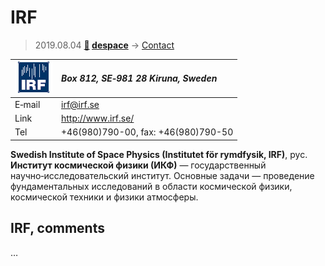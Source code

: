 # IRF
> 2019.08.04 **[🚀](../index/index.md) [despace](index.md)** → [Contact](contact.md)

|[![](f/contact/i/irf_logo1_thumb.png)](f/contact/i/irf_logo1.png)|*Box 812, SE‑981 28 Kiruna, Sweden*|
|:--|:--|
|E‑mail| <irf@irf.se> |
|Link| <http://www.irf.se/> |
|Tel| +46(980)790-00, fax: +46(980)790-50 |

**Swedish Institute of Space Physics (Institutet för rymdfysik, IRF)**, рус. **Институт космической физики (ИКФ)** — государственный научно‑исследовательский институт. Основные задачи — проведение фундаментальных исследований в области космической физики, космической техники и физики атмосферы.


<p style="page-break-after:always"> </p>

## IRF, comments

…
